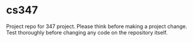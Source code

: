 # cs347
Project repo for 347 project.
Please think before making a project change. Test thoroughly before changing any code on the repository itself. 
